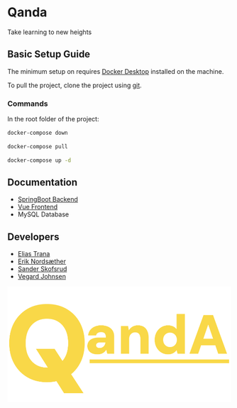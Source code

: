 # Qanda

Take learning to new heights

## Basic Setup Guide

The minimum setup on requires [Docker Desktop](https://www.docker.com/products/docker-desktop/) installed on the machine.

To pull the project, clone the project using [git](https://git-scm.com/downloads). 

### Commands

In the root folder of the project:

```bash
docker-compose down
```

```bash
docker-compose pull
```

```bash
docker-compose up -d
```


## Documentation

- [SpringBoot Backend](https://github.com/Eliastrana/FullStackProject/tree/main/Backend)
- [Vue Frontend](https://github.com/Eliastrana/FullStackProject/tree/main/Frontend)
- MySQL Database


## Developers

- [Elias Trana](https://github.com/Eliastrana)
- [Erik Nordsæther](https://github.com/eriktur)
- [Sander Skofsrud](https://github.com/SanderSkofsrud)
- [Vegard Johnsen](https://github.com/VegardJohnsen)


![logo](quanda_logo.png)